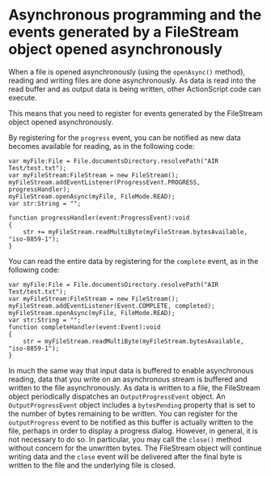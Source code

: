 # Asynchronous programming and the events generated by a FileStream object opened asynchronously

When a file is opened asynchronously (using the `openAsync()` method), reading
and writing files are done asynchronously. As data is read into the read buffer
and as output data is being written, other ActionScript code can execute.

This means that you need to register for events generated by the FileStream
object opened asynchronously.

By registering for the `progress` event, you can be notified as new data becomes
available for reading, as in the following code:

    var myFile:File = File.documentsDirectory.resolvePath("AIR Test/test.txt");
    var myFileStream:FileStream = new FileStream();
    myFileStream.addEventListener(ProgressEvent.PROGRESS, progressHandler);
    myFileStream.openAsync(myFile, FileMode.READ);
    var str:String = "";

    function progressHandler(event:ProgressEvent):void
    {
    	str += myFileStream.readMultiByte(myFileStream.bytesAvailable, "iso-8859-1");
    }

You can read the entire data by registering for the `complete` event, as in the
following code:

    var myFile:File = File.documentsDirectory.resolvePath("AIR Test/test.txt");
    var myFileStream:FileStream = new FileStream();
    myFileStream.addEventListener(Event.COMPLETE, completed);
    myFileStream.openAsync(myFile, FileMode.READ);
    var str:String = "";
    function completeHandler(event:Event):void
    {
    	str = myFileStream.readMultiByte(myFileStream.bytesAvailable, "iso-8859-1");
    }

In much the same way that input data is buffered to enable asynchronous reading,
data that you write on an asynchronous stream is buffered and written to the
file asynchronously. As data is written to a file, the FileStream object
periodically dispatches an `OutputProgressEvent` object. An
`OutputProgressEvent` object includes a `bytesPending` property that is set to
the number of bytes remaining to be written. You can register for the
`outputProgress` event to be notified as this buffer is actually written to the
file, perhaps in order to display a progress dialog. However, in general, it is
not necessary to do so. In particular, you may call the `close()` method without
concern for the unwritten bytes. The FileStream object will continue writing
data and the `close` event will be delivered after the final byte is written to
the file and the underlying file is closed.
